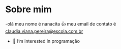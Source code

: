 # Sobre mim

-olá meu nome é nanacita
:+1: meu email de contato é claudia.viana.pereira@escola.com.br
- 👀 I’m interested in  programação
<!---
nanacita/nanacita is a ✨ special ✨ repository because its `README.md` (this file) appears on your GitHub profile.
You can click the Preview link to take a look at your changes.
--->

